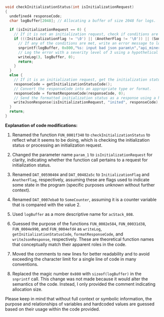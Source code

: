 ```c
void checkInitializationStatus(int isInitializationRequest)
{
  undefined4 responseCode;
  char logBuffer[2048]; // Allocating a buffer of size 2048 for logs.
  
  if (isInitializationRequest == 0) {
    // If it is not an initialization request, check if conditions are not met for JSON response.
    if (((InitializationFlag != '\0') || (AnotherFlag != '\0')) || (SomeCounter > 2)) {
      // If any of the conditions are met, write an error message to logBuffer.
      snprintf(logBuffer, 0x800,"%s: input bad json param\n","api_miner_inited");
      // Log the error with a severity level of 3 using a hypothetical logging function.
      writeLog(3, logBuffer, 0);
      return;
    }
  }
  else {
    // If it is an initialization request, get the initialization status code.
    responseCode = getInitializationStatusCode();
    // Convert the responseCode into an appropriate type or format.
    responseCode = formatResponseCode(responseCode, 0);
    // Send the formatted initialization status as a response using a hypothetical JSON writer function.
    writeJsonResponse(isInitializationRequest, "inited", responseCode);
  }
  return;
}
```

**Explanation of code modifications:**

1. Renamed the function `FUN_0001f340` to `checkInitializationStatus` to reflect what it seems to be doing, which is checking the initialization status or processing an initialization request.

2. Changed the parameter name `param_1` to `isInitializationRequest` for clarity, indicating whether the function call pertains to a request for initialization status.

3. Renamed `DAT_00590404` and `DAT_00482a5c` to `InitializationFlag` and `AnotherFlag`, respectively, assuming these are flags used to indicate some state in the program (specific purposes unknown without further context).

4. Renamed `DAT_0007eba0` to `SomeCounter`, assuming it is a counter variable that is compared with the value 2.

5. Used `logBuffer` as a more descriptive name for `acStack_808`.

6. Guessed the purpose of the functions `FUN_0002e584`, `FUN_00031d38`, `FUN_0004e990`, and `FUN_0004efd4` as `writeLog`, `getInitializationStatusCode`, `formatResponseCode`, and `writeJsonResponse`, respectively. These are theoretical function names that conceptually match their apparent roles in the code.

7. Moved the comments to new lines for better readability and to avoid exceeding the character limit for a single line of code in many conventions.

8. Replaced the magic number `0x800` with `sizeof(logBuffer)` in the `snprintf` call. This change was not made because it would alter the semantics of the code. Instead, I only provided the comment indicating allocation size.

Please keep in mind that without full context or symbolic information, the purpose and relationships of variables and hardcoded values are guessed based on their usage within the code provided.